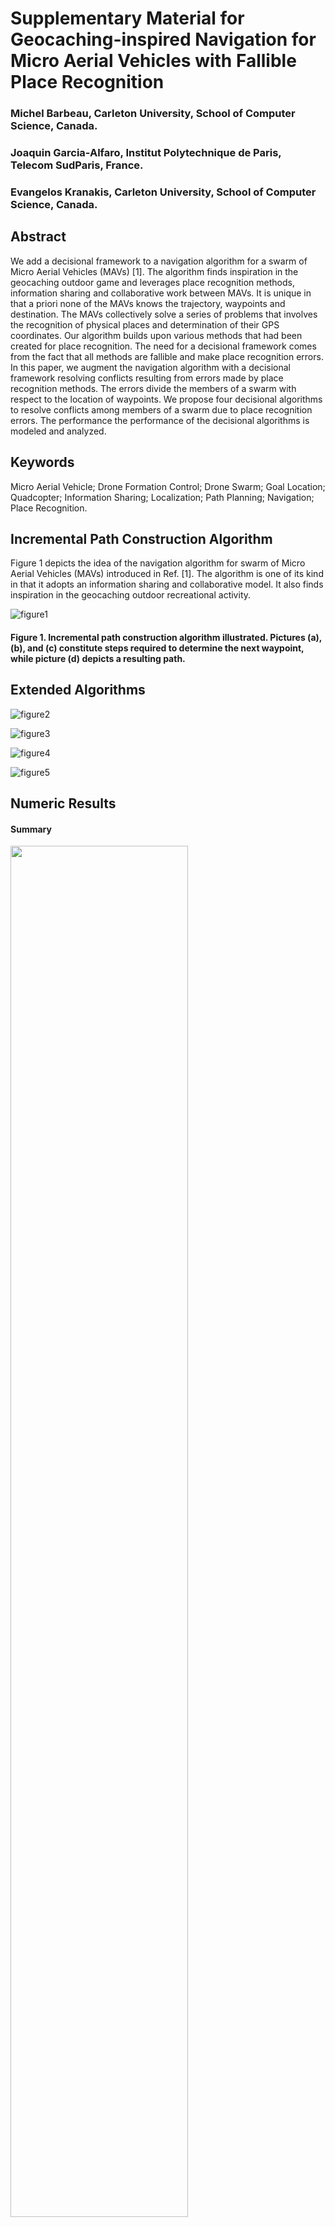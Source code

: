 Supplementary Material for Geocaching-inspired Navigation
for Micro Aerial Vehicles with Fallible Place Recognition
===

### Michel Barbeau, Carleton University, School of Computer Science, Canada.

### Joaquin Garcia-Alfaro, Institut Polytechnique de Paris, Telecom SudParis, France.

### Evangelos Kranakis, Carleton University, School of Computer Science, Canada.

## Abstract

We add a decisional framework to a navigation algorithm for a swarm of
Micro Aerial Vehicles (MAVs) [1]. The algorithm finds inspiration in
the geocaching outdoor game and leverages place recognition methods,
information sharing and collaborative work between MAVs. It is unique
in that a priori none of the MAVs knows the trajectory, waypoints and
destination. The MAVs collectively solve a series of problems that
involves the recognition of physical places and determination of their
GPS coordinates. Our algorithm builds upon various methods that had
been created for place recognition. The need for a decisional
framework comes from the fact that all methods are fallible and make
place recognition errors. In this paper, we augment the navigation
algorithm with a decisional framework resolving conflicts resulting
from errors made by place recognition methods. The errors divide the
members of a swarm with respect to the location of waypoints. We
propose four decisional algorithms to resolve conflicts among members
of a swarm due to place recognition errors. The performance the
performance of the decisional algorithms is modeled and analyzed.

## Keywords

Micro Aerial Vehicle; Drone Formation Control; Drone Swarm; Goal
Location; Quadcopter; Information Sharing; Localization; Path
Planning; Navigation; Place Recognition.

## Incremental Path Construction Algorithm

Figure 1 depicts the idea of the navigation algorithm for swarm of
Micro Aerial Vehicles (MAVs) introduced in Ref. [1]. The algorithm is
one of its kind in that it adopts an information sharing and
collaborative model. It also finds inspiration in the geocaching
outdoor recreational activity.

![figure1](https://github.com/jgalfaro/mirrored-geomav/blob/master/figures/AlgoRef1.png)
#### Figure 1. Incremental path construction algorithm illustrated. Pictures (a), (b), and (c) constitute steps required to determine the next waypoint, while picture (d) depicts a resulting path.

## Extended Algorithms

![figure2](https://github.com/jgalfaro/mirrored-geomav/blob/master/figures/Algo1.png)

![figure3](https://github.com/jgalfaro/mirrored-geomav/blob/master/figures/Algo2.png)

![figure4](https://github.com/jgalfaro/mirrored-geomav/blob/master/figures/Algo3.png)

![figure5](https://github.com/jgalfaro/mirrored-geomav/blob/master/figures/Algo4.png)

## Numeric Results

#### Summary

<img src="https://github.com/jgalfaro/mirrored-geomav/blob/master/figures/Algorithm-results-1-to-4.png" width="75%"  />


#### Detailed results

![figure6b](https://github.com/jgalfaro/mirrored-geomav/blob/master/figures/Algorithm1-n10-90.png)
#### Numeric results, Algorithm 1, using $n$ from 10 to 90 MAVs.

![figure7](https://github.com/jgalfaro/mirrored-geomav/blob/master/figures/Algorithm1-n10-90.png)

![figure8](https://github.com/jgalfaro/mirrored-geomav/blob/master/figures/Algorithm2-m=3.png)

![figure9](https://github.com/jgalfaro/mirrored-geomav/blob/master/figures/Algorithm2-m=5.png)

![figure10](https://github.com/jgalfaro/mirrored-geomav/blob/master/figures/Algorithm2-m=7.png)

![figure11](https://github.com/jgalfaro/mirrored-geomav/blob/master/figures/Algorithm2-m=10.png)

![figure12](https://github.com/jgalfaro/mirrored-geomav/blob/master/figures/Algorithm3-m=3.png)

![figure13](https://github.com/jgalfaro/mirrored-geomav/blob/master/figures/Algorithm3-m=5.png)

![figure14](https://github.com/jgalfaro/mirrored-geomav/blob/master/figures/Algorithm3-m=7.png)

![figure15](https://github.com/jgalfaro/mirrored-geomav/blob/master/figures/Algorithm3-m=10.png)

![figure16](https://github.com/jgalfaro/mirrored-geomav/blob/master/figures/Algorithm4-m=3.png)

![figure17](https://github.com/jgalfaro/mirrored-geomav/blob/master/figures/Algorithm4-m=5.png)

![figure18](https://github.com/jgalfaro/mirrored-geomav/blob/master/figures/Algorithm4-m=7.png)

![figure19](https://github.com/jgalfaro/mirrored-geomav/blob/master/figures/Algorithm4-m=10.png)


## References

[1] M. Barbeau, J. Garcia-Alfaro, and E. Kranakis, Geocaching-inspired Resilient
Path Planning for Drone Swarms, in IEEE Conference on Computer
Communications (IEEE INFOCOM 2019) Workshops, April 2019, pp. 620-625.
[Online]. Available at https://doi.org/10.1109/INFCOMW.2019.8845318

